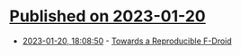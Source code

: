 # [Published on 2023-01-20](index.md)

* [2023-01-20, 18:08:50](https://news.ycombinator.com/item?id=34457143) - [Towards a Reproducible F-Droid](https://f-droid.org/2023/01/15/towards-a-reproducible-fdroid.html)
